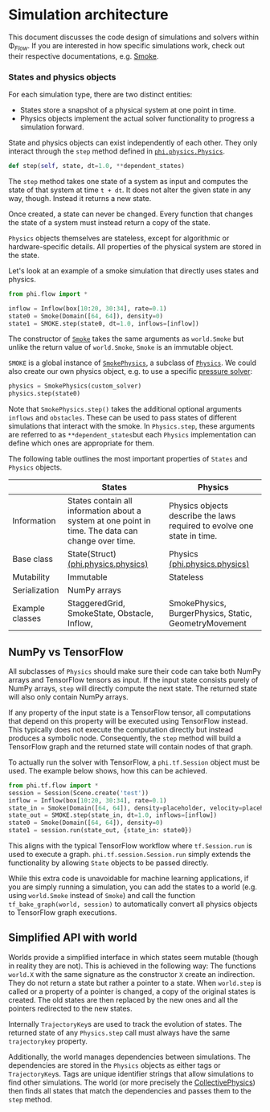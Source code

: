 # Simulation architecture

This document discusses the code design of simulations and solvers within Φ<sub>*Flow*</sub>.
If you are interested in how specific simulations work, check out their respective documentations, e.g.
[Smoke](documentation/smoke.md).


### States and physics objects

For each simulation type, there are two distinct entities:

- States store a snapshot of a physical system at one point in time.
- Physics objects implement the actual solver functionality to progress a simulation forward.

State and physics objects can exist independently of each other.
They only interact through the `step` method defined in [`phi.physics.Physics`](../phi/physics/physics.py).

```python
def step(self, state, dt=1.0, **dependent_states)
```


The `step` method takes one state of a system as input and computes the state of that system at time `t + dt`.
It does not alter the given state in any way, though. Instead it returns a new state.

Once created, a state can never be changed. Every function that changes the state of a system must instead return a copy of the state.

`Physics` objects themselves are stateless, except for algorithmic or hardware-specific details.
All properties of the physical system are stored in the state.

Let's look at an example of a smoke simulation that directly uses states and physics.

```python
from phi.flow import *

inflow = Inflow(box[10:20, 30:34], rate=0.1)
state0 = Smoke(Domain([64, 64]), density=0)
state1 = SMOKE.step(state0, dt=1.0, inflows=[inflow])
```

The constructor of [`Smoke`](../phi/physics/smoke.py) takes the same arguments as `world.Smoke` but unlike the return value of `world.Smoke`, `Smoke` is an immutable object.

`SMOKE` is a global instance of [`SmokePhysics`](../phi/physics/smoke.py), a subclass of [`Physics`](../phi/physics/physics.py).
We could also create our own physics object, e.g. to use a specific [pressure solver](Pressure_Solvers.md):
```python
physics = SmokePhysics(custom_solver)
physics.step(state0)
```

Note that `SmokePhysics.step()` takes the additional optional arguments `inflows` and `obstacles`.
These can be used to pass states of different simulations that interact with the smoke.
In `Physics.step`, these arguments are referred to as `**dependent_states`but
each `Physics` implementation can define which ones are appropriate for them.

The following table outlines the most important properties of `States` and `Physics` objects.

|                 | States                                                                                             | Physics                                                                                                |
|-----------------|----------------------------------------------------------------------------------------------------|--------------------------------------------------------------------------------------------------------|
| Information     | States contain all information about a system at one point in time. The data can change over time. | Physics objects describe the laws required to evolve one state in time. |
| Base class      | State(Struct) [(phi.physics.physics)](../phi/physics/physics.py)                                   | Physics [(phi.physics.physics)](../phi/physics/physics.py)        |
| Mutability      | Immutable                                                                                          | Stateless                                                                                              |
| Serialization   | NumPy arrays                                                                                       |                                                                                              |
| Example classes | StaggeredGrid, SmokeState, Obstacle, Inflow,                                                       | SmokePhysics, BurgerPhysics, Static, GeometryMovement                                                            |t                                                     |


## NumPy vs TensorFlow

All subclasses of `Physics` should make sure their code can take both NumPy arrays and TensorFlow tensors as input.
If the input state consists purely of NumPy arrays, `step` will directly compute the next state.
The returned state will also only contain NumPy arrays.

If any property of the input state is a TensorFlow tensor, all computations that depend on this property will be executed using TensorFlow instead. This typically does not execute the computation directly but instead produces a symbolic node.
Consequently, the `step` method will build a TensorFlow graph and the returned state will contain nodes of that graph.

To actually run the solver with TensorFlow, a `phi.tf.Session` object must be used. The example below shows, how this can be achieved.

```python
from phi.tf.flow import *
session = Session(Scene.create('test'))
inflow = Inflow(box[10:20, 30:34], rate=0.1)
state_in = Smoke(Domain([64, 64]), density=placeholder, velocity=placeholder)
state_out = SMOKE.step(state_in, dt=1.0, inflows=[inflow])
state0 = Smoke(Domain([64, 64]), density=0)
state1 = session.run(state_out, {state_in: state0})
```

This aligns with the typical TensorFlow workflow where `tf.Session.run` is used to execute a graph.
`phi.tf.session.Session.run` simply extends the functionality by allowing `State` objects to be passed directly.

While this extra code is unavoidable for machine learning applications, if you are simply running a simulation, you
can add the states to a world (e.g. using `world.Smoke` instead of `Smoke`) and call the function
`tf_bake_graph(world, session)` to automatically convert all physics objects to TensorFlow graph executions.


## Simplified API with world

Worlds provide a simplified interface in which states seem mutable (though in reality they are not).
This is achieved in the following way:
The functions `world.X` with the same signature as the constructor `X` create an indirection.
They do not return a state but rather a pointer to a state.
When `world.step` is called or a property of a pointer is changed, a copy of the original states is created.
The old states are then replaced by the new ones and all the pointers redirected to the new states.

Internally `TrajectoryKey`s are used to track the evolution of states.
The returned state of any `Physics.step` call must always have the same `trajectorykey` property.

Additionally, the world manages dependencies between simulations.
The dependencies are stored in the `Physics` objects as either tags or `TrajectoryKey`s.
Tags are unique identifier strings that allow simulations to find other simulations.
The world (or more precisely the [CollectivePhysics](../phi/physics/collective.py)) then finds all states that match the dependencies and passes them to the `step` method.

